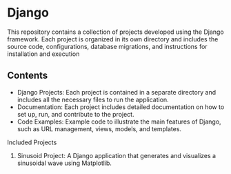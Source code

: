 # Django
This repository contains a collection of projects developed using the Django framework. Each project is organized in its own directory and includes the source code, configurations, database migrations, and instructions for installation and execution

## Contents
- Django Projects: Each project is contained in a separate directory and includes all the necessary files to run the application.
- Documentation: Each project includes detailed documentation on how to set up, run, and contribute to the project.
- Code Examples: Example code to illustrate the main features of Django, such as URL management, views, models, and templates.
  
Included Projects
1.	Sinusoid Project: A Django application that generates and visualizes a sinusoidal wave using Matplotlib.
